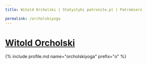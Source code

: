 ```yaml
---
title: Witold Orcholski | Statystyki patronite.pl | Patromierz

permalink: /orcholskiyoga
---
```


# [Witold Orcholski](https://patronite.pl/orcholskiyoga)

{% include profile.md name="orcholskiyoga" prefix="o" %}
